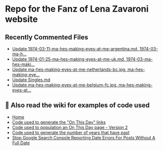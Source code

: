 # Repo for the Fanz of Lena Zavaroni website

## Recently Commented Files
<!-- BLOG-POST-LIST:START -->
- [Update 1974-03-11-ma-hes-making-eyes-at-me-argentina.md, 1974-03-ma-h…](https://github.com/FanzOfLenaZavaroni/fanzoflenazavaroni.github.io/commit/c9fa2e206ed8c9ad89aaf9b63dac3dcf3e3da49c)
- [Update 1974-01-25-ma-hes-making-eyes-at-me-uk.md, 1974-03-ma-hes-maki…](https://github.com/FanzOfLenaZavaroni/fanzoflenazavaroni.github.io/commit/1e1455e07d073d7fd084d17db14a5b11e0825156)
- [Update ma-hes-making-eyes-at-me-netherlands-bc.jpg, ma-hes-making-eye…](https://github.com/FanzOfLenaZavaroni/fanzoflenazavaroni.github.io/commit/0eb85af1bb79f25a661c39ac66f41f328685ac34)
- [Update Singles.md](https://github.com/FanzOfLenaZavaroni/fanzoflenazavaroni.github.io/commit/a8738410966a39206581a6b0a4744c21301ed05d)
- [Update ma-hes-making-eyes-at-me-belgium-fc.jpg, ma-hes-making-eyes-at…](https://github.com/FanzOfLenaZavaroni/fanzoflenazavaroni.github.io/commit/4f18b68cfdcc9b3ec5058e43ecb7dfaac5884265)
<!-- BLOG-POST-LIST:END -->

## :notebook: Also read the wiki for examples of code used
* [Home](https://github.com/FanzOfLenaZavaroni/fanzoflenazavaroni.github.io/wiki)
* [Code used to generate the "On This Day" links](https://github.com/FanzOfLenaZavaroni/fanzoflenazavaroni.github.io/wiki/On-This-Day-Code)
* [Code used to population an On This Day page - Version 2](https://github.com/FanzOfLenaZavaroni/fanzoflenazavaroni.github.io/wiki/Code-used-to-population-an-On-This-Day-page-%E2%80%90-Version-2)
* [Code used to generate the number of years that have past](https://github.com/FanzOfLenaZavaroni/fanzoflenazavaroni.github.io/wiki/Number-of-years-gone-by-code)
* [Stop Google Search Console Reporting Date Errors For Posts Without A Full Date](https://github.com/FanzOfLenaZavaroni/fanzoflenazavaroni.github.io/wiki/Stop-Google-Search-Console-Reporting-Date-Errors-For-Posts-Without-A-Full-Date)
